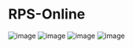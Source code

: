 # RPS-Online
![image](https://github.com/user-attachments/assets/f5433f7e-f839-4f05-a738-5a965f318b9a)
![image](https://github.com/user-attachments/assets/87b11fa5-0a03-4436-b5ec-71549bb63293)
![image](https://github.com/user-attachments/assets/69cb1245-9335-446d-9e5c-796311a5d80b)
![image](https://github.com/user-attachments/assets/88c8abfb-8282-41a9-b23c-cbedd3aaa404)

